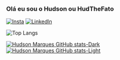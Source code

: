 ### Olá eu sou o Hudson ou HudTheFato 

[![Insta](https://img.shields.io/badge/Instagram-E4405F?style=for-the-badge&logo=instagram&logoColor=white)](https://www.instagram.com/hudson_marques01/)
[![Linkedln](https://img.shields.io/badge/LinkedIn-0077B5?style=for-the-badge&logo=linkedin&logoColor=white)](https://www.linkedin.com/in/hudson-marques-002014300/)

![Top Langs](https://github-readme-stats.vercel.app/api/top-langs/?username=HudTheFato&hide_progress=true)

[![Hudson Marques GitHub stats-Dark](https://github-readme-stats.vercel.app/api?username=HudTheFato&show_icons=true&theme=dark#gh-dark-mode-only)](https://github.com/HudTheFato/github-readme-stats#gh-dark-mode-only)
[![Hudson Marques GitHub stats-Light](https://github-readme-stats.vercel.app/api?username=HudTheFato&show_icons=true&theme=default#gh-light-mode-only)](https://github.com/HudTheFato/github-readme-stats#gh-light-mode-only)

